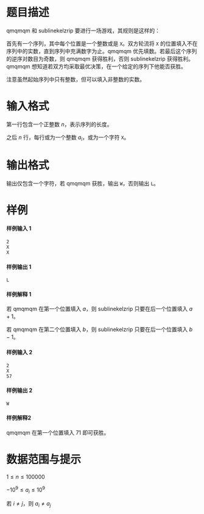 
# 题目描述

qmqmqm 和 sublinekelzrip 要进行一场游戏，其规则是这样的：

首先有一个序列，其中每个位置是一个整数或是 `X`。双方轮流将 `X` 的位置填入不在序列中的实数，直到序列中充满数字为止。qmqmqm 优先填数。若最后这个序列的逆序对数目为奇数，则 qmqmqm 获得胜利，否则 sublinekelzrip 获得胜利。qmqmqm 想知道若双方均采取最优决策，在一个给定的序列下他能否获胜。

注意虽然起始序列中只有整数，但可以填入非整数的实数。


# 输入格式

第一行包含一个正整数 $n$，表示序列的长度。

之后 $n$ 行，每行或为一个整数 $a_i$，或为一个字符 `X`。

# 输出格式

输出仅包含一个字符，若 qmqmqm 获胜，输出 `W`，否则输出 `L`。

# 样例

#### 样例输入 1
```plain
2
X
X
```

#### 样例输出 1
```plain
L
```

#### 样例解释 1
若 qmqmqm 在第一个位置填入 $a$，则 sublinekelzrip 只要在后一个位置填入 $a+1$。

若 qmqmqm 在第二个位置填入 $b$，则 sublinekelzrip 只要在后一个位置填入 $b-1$。

#### 样例输入 2
```plain
2
X
57
```

#### 样例输出 2
```plain
W
```

#### 样例解释2
qmqmqm 在第一个位置填入 $71$ 即可获胜。

# 数据范围与提示

$1 \leq n \leq 100000$

$-10^9 \leq a_i \leq 10^9$

若 $i \neq j$，则 $a_i \neq a_j$

